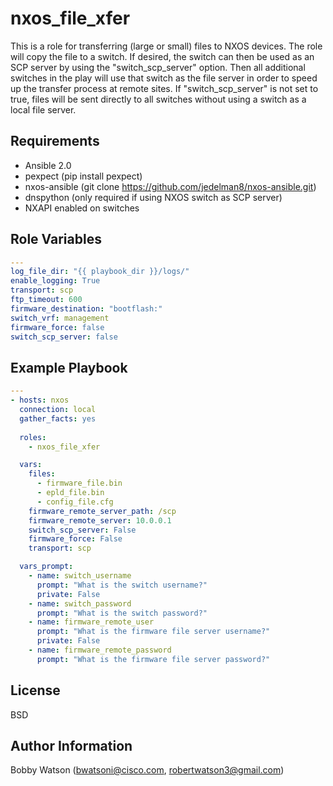 nxos_file_xfer
=========

This is a role for transferring (large or small) files to NXOS devices. The role will copy the file to
a switch. If desired, the switch can then be used as an SCP server by using the "switch_scp_server" option. Then all additional switches in the play will use
that switch as the file server in order to speed up the transfer process at remote sites. If "switch_scp_server" is not set to true, files will be sent directly to all switches without using a switch as a local file server.

Requirements
------------

- Ansible 2.0
- pexpect (pip install pexpect)
- nxos-ansible (git clone https://github.com/jedelman8/nxos-ansible.git)
- dnspython (only required if using NXOS switch as SCP server)
- NXAPI enabled on switches

Role Variables
--------------
```YAML
---
log_file_dir: "{{ playbook_dir }}/logs/"
enable_logging: True
transport: scp
ftp_timeout: 600
firmware_destination: "bootflash:"
switch_vrf: management
firmware_force: false
switch_scp_server: false
```
Example Playbook
----------------
```YAML
---
- hosts: nxos
  connection: local
  gather_facts: yes
  
  roles:
    - nxos_file_xfer

  vars:
    files:
      - firmware_file.bin
      - epld_file.bin
      - config_file.cfg
    firmware_remote_server_path: /scp
    firmware_remote_server: 10.0.0.1
    switch_scp_server: False
    firmware_force: False
    transport: scp

  vars_prompt:
    - name: switch_username
      prompt: "What is the switch username?"
      private: False
    - name: switch_password
      prompt: "What is the switch password?"
    - name: firmware_remote_user
      prompt: "What is the firmware file server username?"
      private: False
    - name: firmware_remote_password
      prompt: "What is the firmware file server password?"
```

License
-------

BSD

Author Information
------------------

Bobby Watson (bwatsoni@cisco.com, robertwatson3@gmail.com)
